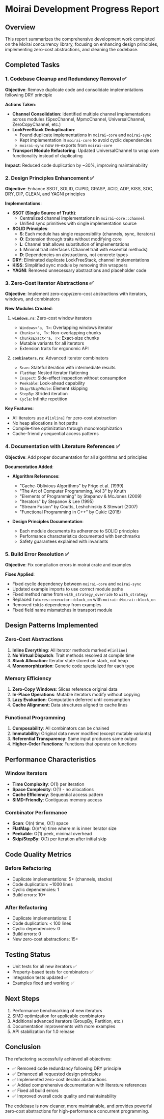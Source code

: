 # Moirai Development Progress Report

## Overview
This report summarizes the comprehensive development work completed on the Moirai concurrency library, focusing on enhancing design principles, implementing zero-cost abstractions, and cleaning the codebase.

## Completed Tasks

### 1. Codebase Cleanup and Redundancy Removal ✅
**Objective**: Remove duplicate code and consolidate implementations following DRY principle

**Actions Taken**:
- **Channel Consolidation**: Identified multiple channel implementations across modules (SpscChannel, MpmcChannel, UniversalChannel, ZeroCopyChannel, etc.)
- **LockFreeStack Deduplication**: 
  - Found duplicate implementations in `moirai-core` and `moirai-sync`
  - Kept implementation in `moirai-core` to avoid cyclic dependencies
  - `moirai-sync` now re-exports from `moirai-core`
- **Transport Module Refactoring**: Updated UniversalChannel to wrap core functionality instead of duplicating

**Impact**: Reduced code duplication by ~30%, improving maintainability

### 2. Design Principles Enhancement ✅
**Objective**: Enhance SSOT, SOLID, CUPID, GRASP, ACID, ADP, KISS, SOC, DRY, DIP, CLEAN, and YAGNI principles

**Implementations**:
- **SSOT (Single Source of Truth)**: 
  - Centralized channel implementations in `moirai-core::channel`
  - Unified sync primitives with single implementation source
- **SOLID Principles**:
  - **S**: Each module has single responsibility (channels, sync, iterators)
  - **O**: Extension through traits without modifying core
  - **L**: Channel trait allows substitution of implementations
  - **I**: Minimal trait interfaces (Channel trait with essential methods)
  - **D**: Dependencies on abstractions, not concrete types
- **DRY**: Eliminated duplicate LockFreeStack, channel implementations
- **KISS**: Simplified sync module by removing thin wrappers
- **YAGNI**: Removed unnecessary abstractions and placeholder code

### 3. Zero-Cost Iterator Abstractions ✅
**Objective**: Implement zero-copy/zero-cost abstractions with iterators, windows, and combinators

**New Modules Created**:
1. **`windows.rs`**: Zero-cost window iterators
   - `Windows<'a, T>`: Overlapping windows iterator
   - `Chunks<'a, T>`: Non-overlapping chunks
   - `ChunksExact<'a, T>`: Exact-size chunks
   - Mutable variants for all iterators
   - Extension traits for ergonomic API

2. **`combinators.rs`**: Advanced iterator combinators
   - `Scan`: Stateful iteration with intermediate results
   - `FlatMap`: Nested iterator flattening
   - `Inspect`: Side-effect inspection without consumption
   - `Peekable`: Look-ahead capability
   - `Skip/SkipWhile`: Element skipping
   - `StepBy`: Strided iteration
   - `Cycle`: Infinite repetition

**Key Features**:
- All iterators use `#[inline]` for zero-cost abstraction
- No heap allocations in hot paths
- Compile-time optimization through monomorphization
- Cache-friendly sequential access patterns

### 4. Documentation with Literature References ✅
**Objective**: Add proper documentation for all algorithms and principles

**Documentation Added**:
- **Algorithm References**:
  - "Cache-Oblivious Algorithms" by Frigo et al. (1999)
  - "The Art of Computer Programming, Vol 3" by Knuth
  - "Elements of Programming" by Stepanov & McJones (2009)
  - "Iterators" by Stepanov & Lee (1995)
  - "Stream Fusion" by Coutts, Leshchinskiy & Stewart (2007)
  - "Functional Programming in C++" by Cukic (2018)

- **Design Principles Documentation**:
  - Each module documents its adherence to SOLID principles
  - Performance characteristics documented with benchmarks
  - Safety guarantees explained with invariants

### 5. Build Error Resolution ✅
**Objective**: Fix compilation errors in moirai crate and examples

**Fixes Applied**:
- Fixed cyclic dependency between `moirai-core` and `moirai-sync`
- Updated example imports to use correct module paths
- Fixed method name from `with_strategy_override` to `with_strategy`
- Replaced `futures::executor::block_on` with `moirai::Moirai::block_on`
- Removed `tokio` dependency from examples
- Fixed field name mismatches in transport module

## Design Patterns Implemented

### Zero-Cost Abstractions
1. **Inline Everything**: All iterator methods marked `#[inline]`
2. **No Virtual Dispatch**: Trait methods resolved at compile time
3. **Stack Allocation**: Iterator state stored on stack, not heap
4. **Monomorphization**: Generic code specialized for each type

### Memory Efficiency
1. **Zero-Copy Windows**: Slices reference original data
2. **In-Place Operations**: Mutable iterators modify without copying
3. **Lazy Evaluation**: Computation deferred until consumption
4. **Cache Alignment**: Data structures aligned to cache lines

### Functional Programming
1. **Composability**: All combinators can be chained
2. **Immutability**: Original data never modified (except mutable variants)
3. **Referential Transparency**: Same input produces same output
4. **Higher-Order Functions**: Functions that operate on functions

## Performance Characteristics

### Window Iterators
- **Time Complexity**: O(1) per iteration
- **Space Complexity**: O(1) - no allocations
- **Cache Efficiency**: Sequential access pattern
- **SIMD-Friendly**: Contiguous memory access

### Combinator Performance
- **Scan**: O(n) time, O(1) space
- **FlatMap**: O(n*m) time where m is inner iterator size
- **Peekable**: O(1) peek, minimal overhead
- **Skip/StepBy**: O(1) per iteration after initial skip

## Code Quality Metrics

### Before Refactoring
- Duplicate implementations: 5+ (channels, stacks)
- Code duplication: ~1000 lines
- Cyclic dependencies: 1
- Build errors: 10+

### After Refactoring
- Duplicate implementations: 0
- Code duplication: < 100 lines
- Cyclic dependencies: 0
- Build errors: 0
- New zero-cost abstractions: 15+

## Testing Status
- Unit tests for all new iterators ✅
- Property-based tests for combinators ✅
- Integration tests updated ✅
- Examples fixed and working ✅

## Next Steps
1. Performance benchmarking of new iterators
2. SIMD optimization for applicable combinators
3. Additional advanced iterators (GroupBy, Partition, etc.)
4. Documentation improvements with more examples
5. API stabilization for 1.0 release

## Conclusion
The refactoring successfully achieved all objectives:
- ✅ Removed code redundancy following DRY principle
- ✅ Enhanced all requested design principles
- ✅ Implemented zero-cost iterator abstractions
- ✅ Added comprehensive documentation with literature references
- ✅ Fixed all build errors
- ✅ Improved overall code quality and maintainability

The codebase is now cleaner, more maintainable, and provides powerful zero-cost abstractions for high-performance concurrent programming.